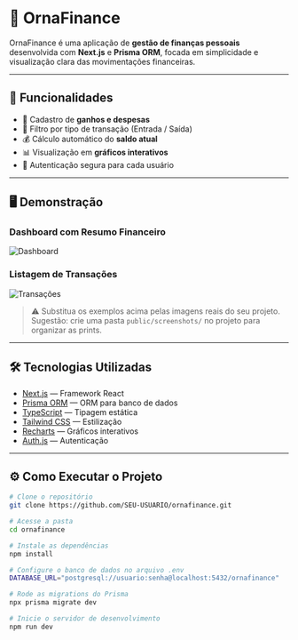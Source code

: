 # 💸 OrnaFinance

OrnaFinance é uma aplicação de **gestão de finanças pessoais** desenvolvida com **Next.js** e **Prisma ORM**, focada em simplicidade e visualização clara das movimentações financeiras.

---

## 🚀 Funcionalidades

- 📌 Cadastro de **ganhos e despesas**  
- 🔎 Filtro por tipo de transação (Entrada / Saída)  
- 💰 Cálculo automático do **saldo atual**  
- 📊 Visualização em **gráficos interativos**  
- 🔐 Autenticação segura para cada usuário  

---

## 🖥️ Demonstração

### Dashboard com Resumo Financeiro
![Dashboard](./public/logos/Capturadetela_8.png)

### Listagem de Transações
![Transações](./public/screenshots/transactions.png)

> ⚠️ Substitua os exemplos acima pelas imagens reais do seu projeto.  
> Sugestão: crie uma pasta `public/screenshots/` no projeto para organizar as prints.

---

## 🛠️ Tecnologias Utilizadas

- [Next.js](https://nextjs.org/) — Framework React  
- [Prisma ORM](https://www.prisma.io/) — ORM para banco de dados  
- [TypeScript](https://www.typescriptlang.org/) — Tipagem estática  
- [Tailwind CSS](https://tailwindcss.com/) — Estilização  
- [Recharts](https://recharts.org/) — Gráficos interativos  
- [Auth.js](https://authjs.dev/) — Autenticação  

---

## ⚙️ Como Executar o Projeto

```bash
# Clone o repositório
git clone https://github.com/SEU-USUARIO/ornafinance.git

# Acesse a pasta
cd ornafinance

# Instale as dependências
npm install

# Configure o banco de dados no arquivo .env
DATABASE_URL="postgresql://usuario:senha@localhost:5432/ornafinance"

# Rode as migrations do Prisma
npx prisma migrate dev

# Inicie o servidor de desenvolvimento
npm run dev
